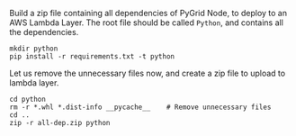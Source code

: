 Build a zip file containing all dependencies of PyGrid Node, to deploy to an AWS Lambda Layer.
The root file should be called `Python`, and contains all the dependencies.
```shell script
mkdir python
pip install -r requirements.txt -t python
```
Let us remove the unnecessary files now, and create a zip file to upload to lambda layer.
```shell script
cd python
rm -r *.whl *.dist-info __pycache__    # Remove unnecessary files
cd ..
zip -r all-dep.zip python
```